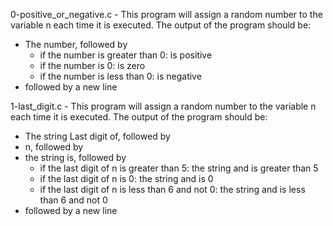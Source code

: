 0-positive_or_negative.c - This program will assign a random number to the variable n each time it is executed. The output of the program should be:
- The number, followed by
  - if the number is greater than 0: is positive
  - if the number is 0: is zero
  - if the number is less than 0: is negative 
 - followed by a new line

1-last_digit.c - This program will assign a random number to the variable n each time it is executed. The output of the program should be:
 - The string Last digit of, followed by
 - n, followed by
 - the string is, followed by
    - if the last digit of n is greater than 5: the string and is greater than 5
    - if the last digit of n is 0: the string and is 0
    - if the last digit of n is less than 6 and not 0: the string and is less than 6 and not 0
 - followed by a new line

